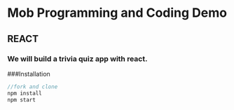 # Mob Programming and Coding Demo
## REACT
### We will build a trivia quiz app with react.

###Installation

```javascript
//fork and clone
npm install
npm start
```
